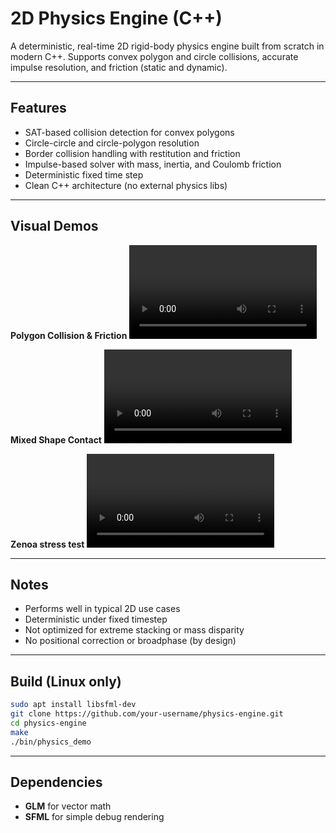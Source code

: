 # 2D Physics Engine (C++)

A deterministic, real-time 2D rigid-body physics engine built from scratch in modern C++.
Supports convex polygon and circle collisions, accurate impulse resolution, and friction (static and dynamic).

---

## Features

- SAT-based collision detection for convex polygons
- Circle-circle and circle-polygon resolution
- Border collision handling with restitution and friction
- Impulse-based solver with mass, inertia, and Coulomb friction
- Deterministic fixed time step
- Clean C++ architecture (no external physics libs)

---

## Visual Demos

**Polygon Collision & Friction**
![convex_polygon_demo](media/convex_polygon_demo.mp4)

**Mixed Shape Contact**
![circle_collision_demo](media/circle_collision_demo.mp4)

**Zenoa stress test**
![Piling stability under mass disparity](media/50_circle_050_convex.mp4)

---

## Notes

- Performs well in typical 2D use cases
- Deterministic under fixed timestep
- Not optimized for extreme stacking or mass disparity
- No positional correction or broadphase (by design)

---

## Build (Linux only)

```sh
sudo apt install libsfml-dev
git clone https://github.com/your-username/physics-engine.git
cd physics-engine
make
./bin/physics_demo
```

---

## Dependencies

- **GLM** for vector math
- **SFML** for simple debug rendering
